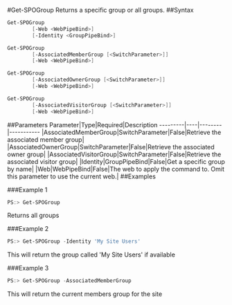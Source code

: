 #Get-SPOGroup
Returns a specific group or all groups.
##Syntax
```powershell
Get-SPOGroup
        [-Web <WebPipeBind>]
        [-Identity <GroupPipeBind>]
```


```powershell
Get-SPOGroup
        [-AssociatedMemberGroup [<SwitchParameter>]]
        [-Web <WebPipeBind>]
```


```powershell
Get-SPOGroup
        [-AssociatedOwnerGroup [<SwitchParameter>]]
        [-Web <WebPipeBind>]
```


```powershell
Get-SPOGroup
        [-AssociatedVisitorGroup [<SwitchParameter>]]
        [-Web <WebPipeBind>]
```


##Parameters
Parameter|Type|Required|Description
---------|----|--------|-----------
|AssociatedMemberGroup|SwitchParameter|False|Retrieve the associated member group|
|AssociatedOwnerGroup|SwitchParameter|False|Retrieve the associated owner group|
|AssociatedVisitorGroup|SwitchParameter|False|Retrieve the associated visitor group|
|Identity|GroupPipeBind|False|Get a specific group by name|
|Web|WebPipeBind|False|The web to apply the command to. Omit this parameter to use the current web.|
##Examples

###Example 1
```powershell
PS:> Get-SPOGroup
```
Returns all groups

###Example 2
```powershell
PS:> Get-SPOGroup -Identity 'My Site Users'
```
This will return the group called 'My Site Users' if available

###Example 3
```powershell
PS:> Get-SPOGroup -AssociatedMemberGroup
```
This will return the current members group for the site
